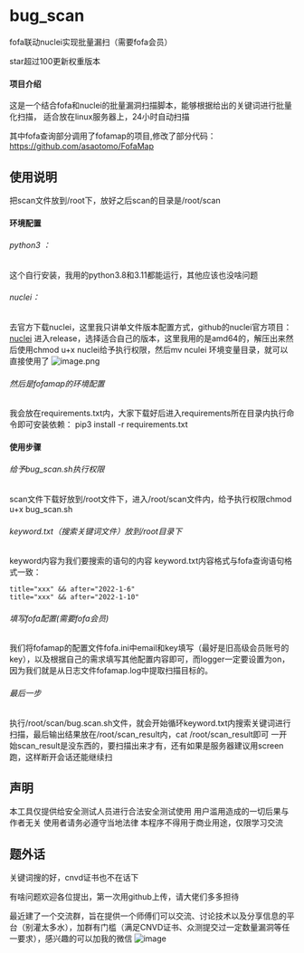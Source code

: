 # bug_scan
fofa联动nuclei实现批量漏扫（需要fofa会员）

star超过100更新权重版本
#### 项目介绍
这是一个结合fofa和nuclei的批量漏洞扫描脚本，能够根据给出的关键词进行批量化扫描，
适合放在linux服务器上，24小时自动扫描

其中fofa查询部分调用了fofamap的项目,修改了部分代码：https://github.com/asaotomo/FofaMap

## 使用说明

把scan文件放到/root下，放好之后scan的目录是/root/scan

#### 环境配置

###### python3 ：

这个自行安装，我用的python3.8和3.11都能运行，其他应该也没啥问题

###### nuclei：

去官方下载nuclei，这里我只讲单文件版本配置方式，github的nuclei官方项目：[nuclei](https://github.com/projectdiscovery/nuclei)
进入release，选择适合自己的版本，这里我用的是amd64的，解压出来然后使用chmod u+x nuclei给予执行权限，然后mv nculei 环境变量目录，就可以直接使用了
![image.png](https://image.3001.net/images/20230527/1685165496_647195b85b31c3b3ee0a4.png!small)

###### 然后是fofamap的环境配置

我会放在requirements.txt内，大家下载好后进入requirements所在目录内执行命令即可安装依赖：
pip3 install -r requirements.txt
#### 使用步骤

###### 给予bug\_scan.sh执行权限

scan文件下载好放到/root文件下，进入/root/scan文件内，给予执行权限chmod u+x bug\_scan.sh

###### keyword.txt（搜索关键词文件）放到/root目录下

keyword内容为我们要搜索的语句的内容
keyword.txt内容格式与fofa查询语句格式一致：

```
title="xxx" && after="2022-1-6"
title="xxx" && after="2022-1-10"
```

###### 填写fofa配置(需要fofa会员)

我们将fofamap的配置文件fofa.ini中email和key填写（最好是旧高级会员账号的key），以及根据自己的需求填写其他配置内容即可，而logger一定要设置为on，因为我们就是从日志文件fofamap.log中提取扫描目标的。

###### 最后一步

执行/root/scan/bug.scan.sh文件，就会开始循环keyword.txt内搜索关键词进行扫描，最后输出结果放在/root/scan\_result内，cat /root/scan\_result即可
一开始scan_result是没东西的，要扫描出来才有，还有如果是服务器建议用screen跑，这样断开会话还能继续扫

## 声明
本工具仅提供给安全测试人员进行合法安全测试使用 用户滥用造成的一切后果与作者无关 使用者请务必遵守当地法律 本程序不得用于商业用途，仅限学习交流

## 题外话
关键词搜的好，cnvd证书也不在话下

有啥问题欢迎各位提出，第一次用github上传，请大佬们多多担待

最近建了一个交流群，旨在提供一个师傅们可以交流、讨论技术以及分享信息的平台（别灌太多水），加群有门槛（满足CNVD证书、众测提交过一定数量漏洞等任一要求），感兴趣的可以加我的微信
![image](https://github.com/some-new-codes/bug_scan/assets/76439220/ef41978b-bc8e-4c95-af88-5c5ba70b912e)
